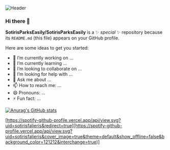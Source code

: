 ![Header]([github-header-image.png])

### Hi there 👋

**SotirisParksEasily/SotirisParksEasily** is a ✨ _special_ ✨ repository because its `README.md` (this file) appears on your GitHub profile.

Here are some ideas to get you started:

- 🔭 I’m currently working on ...
- 🌱 I’m currently learning ...
- 👯 I’m looking to collaborate on ...
- 🤔 I’m looking for help with ...
- 💬 Ask me about ...
- 📫 How to reach me: ...
- 😄 Pronouns: ...
- ⚡ Fun fact: ...

[![Anurag's GitHub stats](https://github-readme-stats.vercel.app/api?username=SotirisParksEasily&show_icons=true&theme=dracula)](https://github.com/anuraghazra/github-readme-stats)

[https://spotify-github-profile.vercel.app/api/view.svg?uid=sotirisfalieris&redirect=true][https://spotify-github-profile.vercel.app/api/view.svg?uid=sotirisfalieris&cover_image=true&theme=default&show_offline=false&background_color=121212&interchange=true)]
